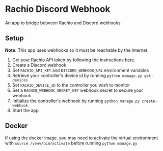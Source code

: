# Rachio Discord Webhook

An app to bridge between Rachio and Discord webhooks

## Setup

**Note:** This app uses webhooks so it must be reachable by the internet.

1. Get your Rachio API token by following the instructions [here](https://rachio.readme.io/reference/authentication).
2. Create a Discord webhook
3. Set `RACHIO_API_KEY` and `DISCORD_WEBHOOK_URL` environment variables
4. Retrieve your controller's device id by running `python manage.py get-devices`
5. Set `RACHIO_DEVICE_ID` to the controller you wish to monitor
6. Set a `RACHIO_WEBHOOK_SECRET_KEY` webhook secret to secure your webhook
7. Initialize the controller's webhook by running `python manage.py create-webhook`
8. Start the app

## Docker

If using the docker image, you may need to activate the virtual environment with `source /venv/bin/activate` before running `python manage.py`
